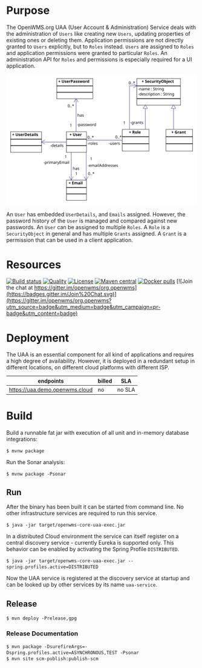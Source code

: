 # Purpose
The OpenWMS.org UAA (User Account & Administration) Service deals with the administration of `Users` like creating new `Users`, updating
properties of existing ones or deleting them. Application permissions are not directly granted to `Users` explicitly, but to `Roles`
instead. `Users` are assigned to `Roles` and application permissions were granted to particular `Roles`. An administration API for `Roles`
and permissions is especially required for a UI application.

![classes][1]

An `User` has embedded `UserDetails`, and `Emails` assigned. However, the password history of the `User` is managed and compared against new
passwords. An `User` can be assigned to multiple `Roles`. A `Role` is a `SecurityObject` in general and has multiple `Grants` assigned. A
`Grant` is a permission that can be used in a client application.

# Resources
[![Build status](https://github.com/openwms/org.openwms.core.uaa/actions/workflows/master-build.yml/badge.svg)](https://github.com/openwms/org.openwms.core.uaa/actions/workflows/master-build.yml)
[![Quality](https://sonarcloud.io/api/project_badges/measure?project=org.openwms:org.openwms.core.uaa&metric=alert_status)](https://sonarcloud.io/dashboard?id=org.openwms:org.openwms.core.uaa)
[![License](https://img.shields.io/badge/License-Apache%202.0-blue.svg)](../../../LICENSE)
[![Maven central](https://img.shields.io/maven-central/v/org.openwms/org.openwms.core.uaa)](https://search.maven.org/search?q=a:org.openwms.core.uaa)
[![Docker pulls](https://img.shields.io/docker/pulls/openwms/org.openwms.core.uaa)](https://hub.docker.com/r/openwms/org.openwms.core.uaa)
[![Join the chat at https://gitter.im/openwms/org.openwms](https://badges.gitter.im/Join%20Chat.svg)](https://gitter.im/openwms/org.openwms?utm_source=badge&utm_medium=badge&utm_campaign=pr-badge&utm_content=badge)

# Deployment
The UAA is an essential component for all kind of applications and requires a high degree of availability. However, it is deployed in a
redundant setup in different locations, on different cloud platforms with different ISP.

| endpoints                              | billed | SLA                                                       |
|----------------------------------------|--------|-----------------------------------------------------------|
| https://uaa.demo.openwms.cloud         | no     | no SLA                                                    |

# Build
Build a runnable fat jar with execution of all unit and in-memory database integrations:

```
$ mvnw package
```

Run the Sonar analysis:

```
$ mvnw package -Psonar
```

## Run
After the binary has been built it can be started from command line. No other infrastructure services are required to run this service.

```
$ java -jar target/openwms-core-uaa-exec.jar
```

In a distributed Cloud environment the service can itself register on a central discovery service - currently Eureka is supported only. This
behavior can be enabled by activating the Spring Profile `DISTRIBUTED`.

```
$ java -jar target/openwms-core-uaa-exec.jar --spring.profiles.active=DISTRIBUTED
```

Now the UAA service is registered at the discovery service at startup and can be looked up by other services by its name `uaa-service`.

## Release
```
$ mvn deploy -Prelease,gpg
```

### Release Documentation
```
$ mvn package -DsurefireArgs=-Dspring.profiles.active=ASYNCHRONOUS,TEST -Psonar
$ mvn site scm-publish:publish-scm
```

[1]: images/ClassDiagram.svg
